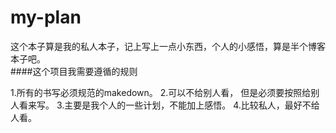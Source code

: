 # my-plan  
这个本子算是我的私人本子，记上写上一点小东西，个人的小感悟，算是半个博客本子吧。  
####这个项目我需要遵循的规则  
 
1.所有的书写必须规范的makedown。
2.可以不给别人看， 但是必须要按照给别人看来写。
3.主要是我个人的一些计划，不能加上感悟。
4.比较私人，最好不给人看。     

